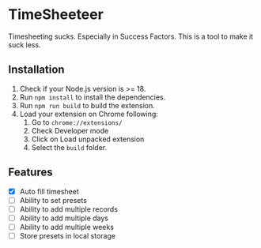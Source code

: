 # TimeSheeteer

Timesheeting sucks. Especially in Success Factors. This is a tool to make it suck less.

## Installation

1. Check if your Node.js version is >= 18.
2. Run `npm install` to install the dependencies.
3. Run `npm run build` to build the extension.
4. Load your extension on Chrome following:
   1. Go to `chrome://extensions/`
   2. Check Developer mode
   3. Click on Load unpacked extension
   4. Select the `build` folder.

## Features

- [x] Auto fill timesheet
- [ ] Ability to set presets
- [ ] Ability to add multiple records
- [ ] Ability to add multiple days
- [ ] Ability to add multiple weeks
- [ ] Store presets in local storage
